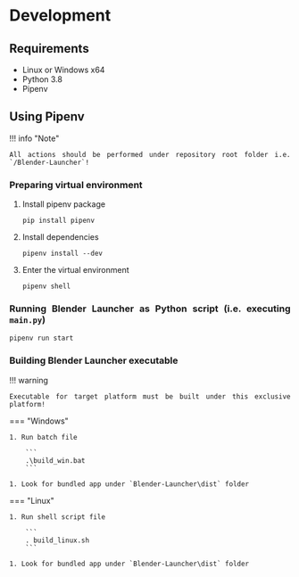 <style>body {text-align: justify}</style>

# Development

## Requirements

- Linux or Windows x64
- Python 3.8
- Pipenv

## Using Pipenv

!!! info "Note"

    All actions should be performed under repository root folder i.e. `/Blender-Launcher`!

### Preparing virtual environment

1. Install pipenv package

    ```
    pip install pipenv
    ```

1. Install dependencies

    ```
    pipenv install --dev
    ```

1. Enter the virtual environment

    ```
    pipenv shell
    ```

### Running Blender Launcher as Python script (i.e. executing `main.py`)

```
pipenv run start
```

### Building Blender Launcher executable

!!! warning

    Executable for target platform must be built under this exclusive platform!

=== "Windows"

    1. Run batch file

        ```
        .\build_win.bat
        ```

    1. Look for bundled app under `Blender-Launcher\dist` folder

=== "Linux"

    1. Run shell script file

        ```
        . build_linux.sh
        ```

    1. Look for bundled app under `Blender-Launcher\dist` folder
